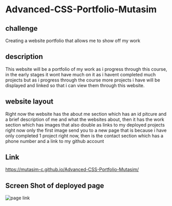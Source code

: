 # Advanced-CSS-Portfolio-Mutasim
## challenge
Creating a website portfolio that allows me to show off my work

## description
This website will be a portfolio of my work as i progress through this course, in the early stages it wont have much on it as i havent completed much projects but as i progress through the course more projects i have will be displayed and linked so that i can view them through this website.

## website layout
Right now the website has the about me section which has an id pitcure and a brief description of me and what the websites about, then it has the work section which has images that also double as links to my deployed projects right now only the first image send you to a new page that is because i have only completed 1 project right now, then is the contact section which has a phone number and a link to my github account

## Link
https://mutasim-c.github.io/Advanced-CSS-Portfolio-Mutasim/

## Screen Shot of deployed page

![page link](./assets/images/screencapture-mutasim-c-github-io-Advanced-CSS-Portfolio-Mutasim-2023-10-12-22_46_54.png)